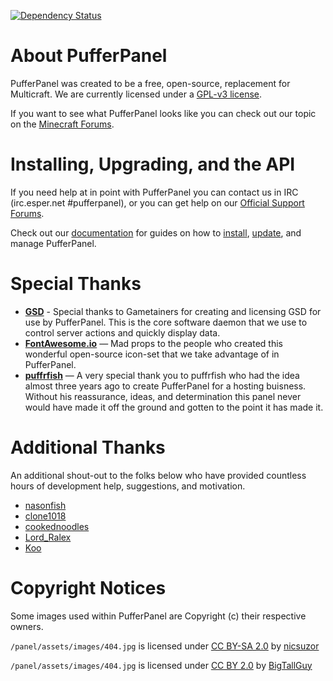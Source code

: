 [![Dependency Status](https://gemnasium.com/PufferPanel/PufferPanel.svg)](https://gemnasium.com/PufferPanel/PufferPanel)

# About PufferPanel
PufferPanel was created to be a free, open-source, replacement for Multicraft. We are currently licensed under a [GPL-v3 license](https://raw.github.com/PufferPanel/PufferPanel/master/LICENSE).

If you want to see what PufferPanel looks like you can check out our topic on the [Minecraft Forums](http://www.minecraftforum.net/forums/servers/minecraft-server-hosting/hosting-discussion/569432-introducing-pufferpanel-the-open-source-multicraft/).

# Installing, Upgrading, and the API
If you need help at in point with PufferPanel you can contact us in IRC (irc.esper.net #pufferpanel), or you can get help on our [Official Support Forums](http://pufferpanel.com).

Check out our [documentation](http://docs.pffr.me/en/latest/) for guides on how to [install](http://docs.pufferpanel.com/en/latest/installing/), [update](http://docs.pufferpanel.com/en/latest/upgrading/), and manage PufferPanel.

# Special Thanks
* **[GSD](https://github.com/gametainers/gsd)** - Special thanks to Gametainers for creating and licensing GSD for use by PufferPanel. This is the core software daemon that we use to control server actions and quickly display data.
* **[FontAwesome.io](http://fontawesome.io)** — Mad props to the people who created this wonderful open-source icon-set that we take advantage of in PufferPanel.
* **[puffrfish](https://github.com/puffrfish)** — A very special thank you to puffrfish who had the idea almost three years ago to create PufferPanel for a hosting buisness. Without his reassurance, ideas, and determination this panel never would have made it off the ground and gotten to the point it has made it.

# Additional Thanks
An additional shout-out to the folks below who have provided countless hours of development help, suggestions, and motivation.
* [nasonfish](https://github.com/nasonfish)
* [clone1018](https://github.com/clone1018)
* [cookednoodles](https://github.com/cookednoodles)
* [Lord_Ralex](https://github.com/LordRalex)
* [Koo](https://github.com/koo04)

# Copyright Notices
Some images used within PufferPanel are Copyright (c) their respective owners.

`/panel/assets/images/404.jpg` is licensed under [CC BY-SA 2.0](http://creativecommons.org/licenses/by-sa/2.0/) by [nicsuzor](http://flickr.com/photos/nicsuzor/)

`/panel/assets/images/404.jpg` is licensed under [CC BY 2.0](http://creativecommons.org/licenses/by/2.0/) by [BigTallGuy](http://flickr.com/photos/bigtallguy/)